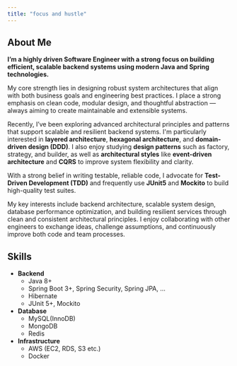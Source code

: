 ```yaml
---
title: "focus and hustle"
---
```


## About Me

**I’m a highly driven Software Engineer with a strong focus on building efficient, scalable backend systems using modern Java and Spring technologies.**

My core strength lies in designing robust system architectures that align with both business goals and engineering best practices. I place a strong emphasis on clean code, modular design, and thoughtful abstraction — always aiming to create maintainable and extensible systems.

Recently, I’ve been exploring advanced architectural principles and patterns that support scalable and resilient backend systems. I'm particularly interested in **layered architecture**, **hexagonal architecture**, and **domain-driven design (DDD)**. I also enjoy studying **design patterns** such as factory, strategy, and builder, as well as **architectural styles** like **event-driven architecture** and **CQRS** to improve system flexibility and clarity.

With a strong belief in writing testable, reliable code, I advocate for **Test-Driven Development (TDD)** and frequently use **JUnit5** and **Mockito** to build high-quality test suites.

My key interests include backend architecture, scalable system design, database performance optimization, and building resilient services through clean and consistent architectural principles. I enjoy collaborating with other engineers to exchange ideas, challenge assumptions, and continuously improve both code and team processes.

## Skills

- **Backend**
    - Java 8+
    - Spring Boot 3+, Spring Security, Spring JPA, ...
    - Hibernate
    - JUnit 5+, Mockito
- **Database**
    - MySQL(InnoDB)
    - MongoDB
    - Redis
- **Infrastructure**
    - AWS (EC2, RDS, S3 etc.)
    - Docker
